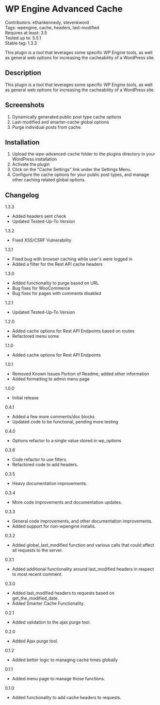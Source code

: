 # WP Engine Advanced Cache

Contributors: ethankennedy, stevenkword\
Tags: wpengine, cache, headers, last-modified\
Requires at least: 3.5\
Tested up to: 5.5.1\
Stable tag: 1.3.3

This plugin is a tool that leverages some specific WP Engine tools, as well as general web options for increasing the cacheability of a WordPress site.

## Description

This plugin is a tool that leverages some specific WP Engine tools, as well as general web options for increasing the cacheability of a WordPress site.

## Screenshots

1. Dynamically generated public post type cache options
2. Last-modified and smarter-cache global options
3. Purge individual posts from cache.

## Installation

1. Upload the wpe-advanced-cache folder to the plugins directory in your WordPress installation
2. Activate the plugin
3. Click on the "Cache Settings" link under the Settings Menu.
4. Configure the cache options for your public post types, and manage other caching related global options.

## Changelog

1.3.3

* Added headers sent check
* Updated Tested-Up-To Version

1.3.2

* Fixed XSS/CSRF Vulnerability

1.3.1

* Fixed bug with browser caching while user's were logged in
* Added a filter for the Rest API cache headers

1.3.0

* Added functionality to purge based on URL
* Bug fixes for WooCommerce
* Bug fixes for pages with comments disabled

1.2.1

* Updated Tested-Up-To Version

1.2.0

* Added cache options for Rest API Endpoints based on routes
* Refactored menu some

1.1.0

* Added cache options for Rest API Endpoints

1.0.1

* Removed Known Issues Portion of Readme, added other information
* Added formatting to admin menu page

1.0.0

* Initial release

0.4.1

* Added a few more comments/doc blocks
* Updated code to be functional, pending more testing

0.4.0

* Options refactor to a single value stored in wp_options

0.3.6

* Code refactor to use filters.
* Refactored code to add headers.

0.3.5

* Heavy documentation improvements.

0.3.4

* More code improvements and documentation updates.

0.3.3

* General code improvements, and other documentation improvements.
* Added support for non-wpengine installs.

0.3.2

* Added global_last_modified function and various calls that could affect all requests to the server.

0.3.1

* Added additional functionality around last_modified headers in respect to most recent comment.

0.3.0

* Added last_modified headers to requests based on get_the_modified_date.
* Added Smarter Cache Functionality.

0.2.1

* Added validation to the ajax purge tool.

0.2.0

* Added Ajax purge tool.

0.1.2

* Added better logic to managing cache times globally

0.1.1

* Added menu page to manage those functions.

0.1.0

* Added functionality to add cache headers to requests.

